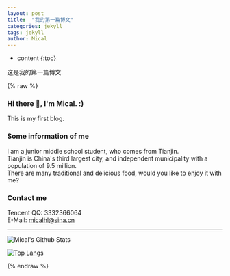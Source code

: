 ```yaml
---
layout: post
title:  "我的第一篇博文"
categories: jekyll
tags: jekyll
author: Mical
---
```


* content
{:toc}

这是我的第一篇博文.




{% raw %}
### Hi there 👋, I'm Mical. :)

This is my first blog.

### Some information of me

I am a junior middle school student, who comes from Tianjin.<br>
Tianjin is China's third largest city, and independent municipality with a population of 9.5 million.<br>
There are many traditional and delicious food, would you like to enjoy it with me?

### Contact me
Tencent QQ: 3332366064<br>
E-Mail: micalhl@sina.cn

--------

![Mical's Github Stats](https://github-readme-stats.vercel.app/api?username=Micalhl&show_icons=true&theme=tokyonight)

[![Top Langs](https://github-readme-stats.vercel.app/api/top-langs/?username=Micalhl&layout=compact&theme=tokyonight)](https://github.com/Micalhl)

{% endraw %}
